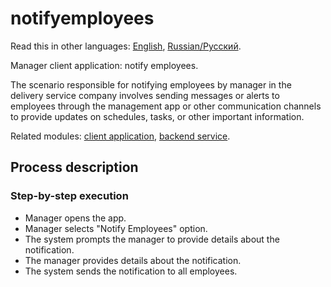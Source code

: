 # notifyemployees

Read this in other languages: [English](notifyemployees.md), [Russian/Русский](notifyemployees.ru.md). 

Manager client application: notify employees.

The scenario responsible for notifying employees by manager in the delivery service company involves sending messages or alerts to employees through the management app or other communication channels to provide updates on schedules, tasks, or other important information.

Related modules: [client application](../../frontend/managerclient.md), [backend service](../../backend/managerbackend.md).

## Process description

### Step-by-step execution

- Manager opens the app.
- Manager selects "Notify Employees" option.
- The system prompts the manager to provide details about the notification.
- The manager provides details about the notification.
- The system sends the notification to all employees.
